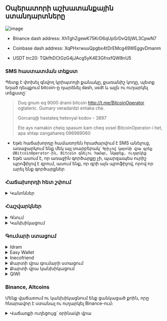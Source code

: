 ## Օպերատորի աշխատանքային ստանդարտները
![image](https://user-images.githubusercontent.com/29226249/100756097-537bc300-3406-11eb-9bfc-a9c63c3c5760.png)

* Binance dash address: XhTghZgewK75KrD6qUpSrDvQSjWL3CpwN7

* Coinbase dash address: XqPHxrwuuQpgbx4tDrEMcg49WEggvDmanm

* USDT trc20: TQkfhDCtGzG4jJAcg5yK4E3GfnxfQW8nU5

### SMS հաստատման տեքստ

Պետք է փոխել գնվող կրիպտոյի քանակը, քառանիշ կոդը, պետք եղած դեպքում bitcoin-ը դարձնել dash, usdt և այլն ու ուղարկել տեքստը`
>Duq gnum eq 9000 drami bitcoin http://t.me/BitcoinOperator ogtateric. Gumary veradardzi entaka che.
>
>Gorcarq@ hastateq hetevyal kodov - 3897
>
>Ete ays namakin cheiq spasum kam cheq xosel BitcoinOperator-i het, apa shtap zangahareq 096989060

- Եթե հաճախորդը համառորեն հրաժարվում է SMS անելուց, առաջարկում ենք մեկ այլ տարբերակ\` `Գրիչով կտրոնի վրա գրեք @BitcoinOperator-ին, Bitcoin գնելու համար, նկարեք, ուղարկեք`
- Եթե ասում է, որ առաջին գործարքը չի, պարզապես ուրիշ պրոֆիլով է գրում, ասում ենք, որ գրի այն պրոֆիլով, որով որ արել ենք գործարքներ

### Հաճախորդի հետ շփում

<details>  
    <summary> Կանոններ </summary>
    
1. Երբ հաճախորդը խոսում է «Դուք»-ով, միշտ պատասխանել «Դուք»-ով, «Ձեզ»-ով
2. Հաճախորդին բարևել անհատական բարևելու ձևով
4. Երբ գրում են անձնական պրոֆիլին, ուղղորդել օպերատորի պրոֆիլին
5. Չզլանալ հաճախորդին նույն բանը մի քանի անգամ բացատրելուց\` նույնչափ հարգալից կերպով
6. Հաճախորդները հաճախ ընտրում են չենջերը ըստ նրա, թե ում հետ է ավելի հաճելի երկու բառ փոխանակել ու ով է ավելի արագ սպասարկում։ Այդ պատճառով պետք է աշխատել մաքսիմալ քիչ սպասացնել մարդկանց ու հաճախորդի համար խոսակցության հաճելի մթնոլորտ ստեղծել։
7. Մշտական հաճախորդի հետ խոսելիս, եթե չենք հիշում ով է, ինչ տեսակի գործարքներ է անում, թերթել նախորդ խոսակցությունները, հասկանալ գնորդ է, թե կանխիկացնող, որպեսզի անմիջապես հասկանանք, թե ինչ է ուզում, ավելորդ հարցեր չտանք, կանխիկացնողին գնելու հաշիվ չտանք և այլն։
</details>


### Հաշվարկներ

<details>  
    <summary> Գնում </summary>

1. Միջնորդավճարի ստանդարտ տոկոսները ավտոմատ հաշվվում են հաշվիչի կողմից։ Պարբերաբար refresh ենք անում հաշվիչը, որ փոփոխված տոկոսները թարմանան։
2. Երբ մշտական հաճախորդը (20+ գործարք) 500 կամ 1000 դրամ պակաս է լիցքավորում, ժամանակ առ ժամանակ կարող ենք ընդառաջել, այդքանի զեղչ անել մեր տոկոսի սահմաններում։ Մշտականին հազվադեպ կարող ենք տալ նաև անտոկոս։ Բայց մեզանից միշտ 4000-6000 դրամի առնողին 1000դր զեղչեր չենք անում ու զեղչը աշխատում ենք տեղավորել մեր տոկոսի մեջ։ 
3. Երբ ոչ-մշտականը քիչ է ուղարկում կամ զեղչ է ուզում, նայում ենք վերջին մի քանի փոխանցումը, տեսնում ենք արդյոք նախկինում ավել է փոխանցել ու եթե հա, ապա զեղչել այդքանով։ Աշխատում ենք չնեղացնել հաճախորդներին։ Եթե նախորդ մի քանի փոխանցումներից 100-200-500 ավել էր ուղարկել, ապա թողնում ենք մի անգամ նույնքան պակաս ուղարկի։ Եթե մշտական հաճախորդ չի, երբեք ավել չի ուղարկել ու պակաս է ուղարկում, վերահաշվարկում ու պակաս ենք փոխանցում։
3. Ամեն գործարքին ավելանում է փոխանցման վճար, որը ծածկում է փոխանցում անելու ծախսը, ինչպես նաև տերմինալից փոխանցման հնարավոր կորուստը։ Բիթքոինի սովորական հասցեի դեպքում փոխանցման վճարը 1000-2000դր է։ Երբեմն ավել կամ պակաս է լինում և հաշվիչը ավտոմատ գրում է այդ պահի թիվը։ Դաշի, մեյլի ու բիթքոինի քոինբեյզ հասցեով փոխանցման վճարը միշտ +100 է։
</details>

<details>
    <summary> Կանխիկացում </summary>
    
1. Կանխիկացման տոկոսները հաշվիչի կողմից հաշվվում են ավտոմատ։ Միակ բացառությունը իդրամ մասնաճյուղի կանխիկացումն է։ Էստեղ 1% ավել է տոկոսը։ Այդ դեպքում գրում ենք թիվը ու մեկ անգամ սեղմում ենք `branch` կոճակը։ Ուշադիր ենք լինում, որ մեկ անգամ սեղմենք, որովհետև ամեն անգամ սեղմելուց տոկոսը մեկով ավելանում է։
2. Երբ ասում են, որ ուզում են Բիթքոին կանխիկացնել, նախ հարցնում ենք\` Coinbase-ից է՞ ուղարկվելու։ Եթե ասում են այո, տալիս ենք մեյլը, հետո հասցեն։ Որին ուզեն` թող փոխանցեն։
3. Եթե coinbase-ից չեն ուղարկում, տալիս ենք կոմիսսիային վերաբերվող զգուշացման տեքստը, հետո նոր հասցե ենք տալիս։
4. Բիթքոինի փոխանցում ստանալուց անպայման բացում ենք հասցեի պատմությունը, նայում ենք, որ կոմիսսիան նորմալ կամ բարձր լինի։ Թե որն է այդ պահին նորմալը, նայում ենք [այս կայքով](https://bitcoiner.live/)։ Եթե սատոշին ցույց է տալիս, որ երկու ժամից (2h) ուշ է հաստատվելու, ապա հավանաբար երկար է սպասելու։ Միանգամից գրում ենք մնացորդ ու անցկացնում ենք նիսսիայի տետր։
5. Բլոկչեյն կայքում սատոշին կարող է իրականից ցածր ցույց տալ (3-ով ու bc-ով հասցեներից ուղարկած լինելու դեպքում)։ Իրական սատոշին ստուգել [bitaps կայքով](https://bitaps.com/fe69e8bcaf3530d2f227c25661db7d183ff95bb465d4590221853ec829d7c075)` լինկի մեջ համապատասխան տրանզակցիան դնելով։ Օրինակի մեջ 40.82 satoshi/vByte է։

    </details>

### Գումարի ստացում

<details>
<summary> Idram </summary> 


1. Հեռախոսով իդրամի պատմությունը հաճախ թերի է բեռնվում։ Եթե երեկոյան փորձեք իջնել ու նայել ցերեկվա կամ առավոտվա փոխանցումները, մի մասը հավանաբար չեք տեսնի։ Բեռնելուց հետո կիսատ-պռատ է ցույց տալիս հին փոխանցումները։ 
2. Իդրամ դրամապանակը ունի լիմիտ\` 1,000,000դր։ Երբ լիմիտը անցնում ենք, փոխանցումները արվում են, բայց չեն գալիս դրամապանակի վրա, չեն երևում պատմության մեջ ու օդում կախված են մնում։ Էս պրոբլեմը չունենալու համար, երբ տեսնում ենք, որ իդրամի վրա գումարը շատ է (600-700-800հզ), պետք է իդրամը դատարկել։
3. Քարտի կանխիկացումներից միայն idbank-ի (4318) փոխանցումներն ենք անում իդրամից։
4. Կեսգիշերին մոտ, երբ օրը փոխվում է, հեռախոսի իդրամի պատմության մեջ 00:00-ից հետո եկած գործարքները գուցե չերևան։ Էդ ժամանակ պետք է ծրագիրը լրիվ փակել-բացել կամ պատմության բաժնից սեղմել ամսաթվերի միջակայքի վրա, այնուհետև «reset», հետո «confirm»։
6. Եթե ոչ մի իդրամի բալանսի վրա գումարը չի հերիքում, անգամ գումարային մաս-մաս փոխանցելու համար, փոխանցում անելիս գումարի աղբյուր ենք ընտրում rocket կամ gold քարտը։ Եթե էդտեղ էլ չկա, ձեն ենք տալիս Էդոյին կամ Միքոյին։
7. [Իդրամ տերմինալների քարտեզը](https://www.google.com/maps/d/u/0/embed?mid=1OvRBfZLLNnfaCLZKJW3TvSh5cjQ&ll=40.10946864888171%2C44.83641166937719&z=7)
8. Եթե պետք է իմանալ, թե ինչ բանկի քարտ է, կարող ենք իդրամում, «փոխանցում քարտին» բաժնում մուտք անել քարտի թվերը ու տեսնել բանկը։
9. Իդրամը ունի շուրջօրյա տեխնիկական սպասարկում
#### Telcell
1. Telcell wallet-ը ունի սահմանաչափեր, որոնք անցնելու դեպքում փոխանցումները մեզ չեն հասնում։ Օրական տերմինալից մուտքերի սահմանաչափը 400,000 դրամ է։ Ուշադիր ենք լինում, որ չանցնենք այն։ Եթե մոտենում ենք դրան կամ ինչ-որ մեկը ուզում է 50հզ+ տերմինալից մուտք անել, պետք է խնդրենք մեր թելսելի վրա չփոխանցեն, փոխարենը տալիս ենք ինեկո հաշվեհամարը։ Եթե օրվա սահմանաչափը սպառում ենք, փոխանցումը պատմության բաժնում չի երևում, բայց եթե պատմության բաժնից մտնենք «տերմինալ» բաժին, էնտեղ որպես pending փոխանցում երևում է (հաճախ 10-15 րոպե կամ ավել ուշացումով)։ Թելսելը ունի նաև ամսական 10մլն մուտքերի ու նույնքան ելքերի սահմանաչափ։
2. Թելսելը հաճախ տեխնիկական խնդիրներ է ունենում։ Երբ կապի խնդիր են ունենում, հիմնական մենյուում անվերջ "Connecting" կարող է ցույց տալ, դրանից հասկանանք, որ խնդիրներ ունեն։ Երբ խնդիրներ ունեն, թելսելից իդրամ փոխանցումները երբեմն նույնպես չեն հասնում, մնում են օդում կախված ու նստում են որոշ ժամանակ անց։ Էդ ժամանակ պետք է այլյևս թելսել չտանք հաճախորդներին։ Իսկ արդեն արված փոխանցումների համար սպասենք մինչև երևան կամ թելսելի տիրոջը խնդրենք գրի/զանգի թելսել\` ճշտի։ 
![image](https://user-images.githubusercontent.com/29226249/90314754-38547880-df27-11ea-8533-638927329117.png)
3. Թելսելից ուղարկում ենք մենակ մեծ կանխիկացումներ ACBA ու VTB քարտերի։ Երբեմն էդ քարտերի վրա փոխանցումները մի կես ժամ է տևում, որ նստեն։
5. Telcell-ի տեխնիկական սպասարկումը աշխատում է երկուշաբթի-ուրբաթ ժամը 09:00-02:00, ոչ աշխատանքային (հանգստյան և տոնական) օրերին\` ժամը 09:00-22:00:

</details>

<details>
<summary>  Easy Wallet </summary> 
    
1. Իզիից ուղարկում ենք մենակ VTB քարտի։ Երբ քարտի փոխանցման ժամանակ հեռախոսի համար է ուզում, գրում ենք մեր իդրամինը` 096989060։ ՎՏԲ-ի վրա փոխանցումը կարող է մի կես ժամ տևել, մինչև նստի։
2. Easy wallet-ի պատմությունը խնդիրներ ունի, հաճախ փոխանցումները մի քանի անգամ է ցույց տալիս։ Որպեսզի ստուգենք որևէ փոխանցում, պետք մտնել ցանկի միջի փոխանցման մեջ և նայել փոխանցման րոպեն, վայրկյանը։
3. Եթե easy wallet-ի վրա գումար չկա, բայց պետք է լիցքավորել, ավելացնում ենք կցված քարտից։ Թելսել/իզի իմաստ ունի լիցքավորել միայն այն դեպքում, երբ պետք է փոխանցել telcell wallet/easywallet-ի վրա, կամ էլ պետք է ուղարկել VTB, բայց երկուսում էլ փող չկա։
4. Easypay/easywallet-ը ունի շուրջօրյա տեխնիկական սպասարկում (երևի)

</details>

<details>
<summary>  Inecofriend </summary> 
    
Ինեկոբանկի օգտատերերը կարողանում են հեռախոսի համարով փոխանցումներ անել։ Այս փոխանցումները երևում են ինեկոյի բալանսի վրա անմիջապես, իսկ փոխանցումների պատմության բաժնում` 2-3 րոպե ուշացումով։
    
</details>

<details>
<summary>  Քարտի վրա գումարի ստացում </summary> 
    
Քարտ տրամադրում ենք մենակ վստահլի հաճախորդների, որոնք հաստատ ֆեյք չեն, նախկինում քարտ տրամադրել ենք կամ բազմաթիվ գործարքներ ունենք իրենց հետ արած։ Տրամադրում ենք մեր ինեկո քարտը` 5406610000591425։ Փոխանցում ստանալուց հետո ստուգում ենք ARCA ծրագրով, card transactions -> not billed transactions։ (չհաշվահնցված փոխանցումներ)
    
</details>

<details>
<summary>  Քարտի վրա կանխիկացում </summary> 
    
- Կարող ենք փոխանցել միայն հայկական քարտերի
- ACBA քարտերի վրա մեծ (200հզ+) կանխիկացումը անում ենք telcell wallet-ից։ Եթե telcell-ի վրա գումար չկա\` ARCA-ով։
- VTB քարտի կանխիկացումները telcell wallet-ից։ Եթե telcell-ի վրա գումար չկա\` easywallet-ով։ Եթե easywallet-ի վրա չկա\` easywallet ենք լիցքավորում կից քարտից և էդպես փոխանցում։ Եթե կից քարտով չի լինում լիցքավորե\լ` իդրամից ենք փոխանցում
- Մնացած բոլոր քարտերի վրա ուղարկում ենք ARCA-ով` ineco-ի քարտից
- ARCA-ով արված փոխանցումները հասնում են անմիջապես։ Անգամ եթե ստացողի օնլայն բանկինգում գումարը չի երևում, մեկա գումարը հաշվին է ու բանկոմատից կարող են կանխիկացնել։ VTB-ի վրա փոխանցումները կարող են տևել մոտ կես ժամ` մինչև նստի։ 
- Եթե VTB չի ու հաճախորդը ասում է, որ գումարը չի նստել, ասում ենք, որ գուցե ԴԱՀԿ կամ որևէ այլ արգելանք կա քարտի վրա և պետք է ճշտեն իրենց բանկի հետ։

</details>
<details>
    
<summary>  QIWI </summary> 
    
- QIWI-ի վրա միայն կանխիկացնում ենք, easywallet-ից։ Չենք ընդունում փոխանցումներ։
- Հաշվարկը QIWI-ից փոխանցման դեպքում։ Մտնում ենք easywallet -> էլեկտրոնային դրամապանակներ -> QIWI, գրում ենք ցանկացած գործող քիվիի հեռախոսահամար, օրինակ\` 79618516187: Տեսնում ենք ռուբլի/դրամ կուրսը։ Օրինակ\` `7.63` է։ Ստացած դոլարը սովորական կանխիկացման հաշվարկով ենք անում, օրինակ\` `25*526*0.976= 12800դր`, հետո արդյունքը բաժանում ենք ռուբլի/դրամ կուրսին։ `12800/7.63= 1677 RUB`։
- Նույնը հակառակ հաշվարկի դեպքում։ Եթե հարցնում են ինչքան կրիպտո ուղարկեն, որ 10,000 rub նստի քիվի, նայում ենք կուրսը վերևի օրինակով, հետո հաշվում ենք\` `10000*7.63=76300դր`, հետո տալիս ենք սովորական դրամի կանխիկացման հաշիվ`76300/519*1.015= $149.5` ու գումարը ստանալուց հետո easywallet-ից փոխանցում ենք 76,300դր
    
</details>

### Binance, Altcoins
Մենք վաճառում ու կանխիկացնում ենք ցանկացած քոին, որը հնարավոր է ստանալ ու ուղարկել Binance-ում։

<details>
    <summary> Վաճառքի ուղեցույց` օրինակի վրա </summary> 
    
"Barev dez, duq cardano vacharum eq?" - քոինների մեծ մասի անունը կարող է անծանոթ լինել։ Նախ պետք է գտնել այդ քոինը binance-ում։ Binance-ում կարելի է փնտրել ողջ անունը wallet-ի միջից`
![image](https://user-images.githubusercontent.com/29226249/108642059-7f19c100-74bc-11eb-8073-1203e949aa80.png)
Կամ եթե էդպես չի գտնում, պոիսկ տալ գուգլում, գտնել հապավումը ու փնտրել հապավումով
![image](https://user-images.githubusercontent.com/29226249/108642099-acff0580-74bc-11eb-97fb-16fd227da950.png)
![image](https://user-images.githubusercontent.com/29226249/108642116-c607b680-74bc-11eb-9170-e170017019d1.png)
Էս որ նույն քոինը երբեմն մի քանի հատ է ունենում, ներառյալ UP, DOWN, միշտ պետք է գալիս առանց UP-DOWN-ի տարբերակը

Եթե մարդը ուզում է գնել մեզանից կրիպտոն, կարևոր է ֆիքսել, որ withdraw անելու կոճակը ակտիվ լինի։ Եթե կրիպտոն բինանսից հանել չի լինում, ուրեմն չենք կարող այն վաճառել։ Շատ շատ usdt ուղարկենք ու եթե binance-ում կա էդ քոինը, ասենք, որ կարող է տեղում առնել։
    
Հաջորդը պետք է գտնել քոինի ցանցի վճարը, որպեսզի հաշվի մեջ ճիշտ փոխանցման վճար ունենանք։ Մտնում ենք withdraw

![image](https://user-images.githubusercontent.com/29226249/108642259-87bec700-74bd-11eb-8982-be051a3383dc.png)

  Տեսնում ենք, որ cardano-ն ունի փոխանցման մի քանի ցանց\` իր սեփականը ու բինանսի ներքին երկու ցանցերը։ Քոիններից որոշները ունեն սեփական ցանցը, որոշները եթերիումի erc20 ցանցի վրա է ու էդպես ամեն մեկի ցանցերը սպեցիֆիկ են, պետքէ նայել։ Եվ ուրեմն, հաճախորդից ճշտում\` արդյո՞ք binance է ուղարկվելու քոինը։ Եթե հա, ասենք, բինանսի ներքին ցանցերից մեկով ենք հաշվում։ Էս դեպքում $0.21-0.26, երկուսն էլ 200 դրամից քիչ են, ուրեմն կարող ենք 200դր փոխանցման վճարով հաշվել binance-ի դեպքում։ Եթե ասում է, որ բինանս չի գնում, ուրեմն հավանաբար հենց քոինի ցանցով է գնալու։ Էստեղ $1.1 cardano ցանցի վճարն է, ուրեմն ըստ դրա նայում ենք, թե քանի դրամ է կազմում, կլորացնում ենք վերև, մոտ 600դրամ ու հաշվարկը անում ենք 600 փոխանցման վճարով։ 20,000 դրամի էր ուզում ու բինանս չի ուղարկվելո՞ւ։ Ուրեմն հաշվարկն է\`
  ```
  (20000-600(փոխանցման վճար))/528*0.956=

$35.1
```
Հիմա պետք է գնենք այդ քոինը, որպեսզի կարողանանք փոխանցել հաճախորդին։ Գնում ենք trade -> classic, փնտրում ու ընտրում ենք քոինի զույգը USDT-ի հետ։ Էս դեպքում ADA/USDT

![image](https://user-images.githubusercontent.com/29226249/108642535-2e579780-74bf-11eb-82cd-c2cc3de9a00d.png)

Ներքևը պարտադիր ընտրում ենք market

![image](https://user-images.githubusercontent.com/29226249/108642603-ade56680-74bf-11eb-9b41-19fd94b6e30b.png)

Գնելու դաշտում սլաք կա, որը թողում է փոխել Total-Amount տարբերակների միջև։ Total-ը այն է, երբ կոնկրետ դոլարին համարժեք քոին ենք գնում։ Էս դեպքում եթե հաշիվը $35.1 էր եղել ու $1.1 գնալու է փոխանցման վրա, պետք է գնել total 35.1+1.1=36.2 usdt-ին համարժեք ADA

Եթե հաճախորդը ուզել էր, որ իրան հասնի օրինակ 47 հատ ADA քոինից, ապա Total-ը փոխում ենք Amount

![image](https://user-images.githubusercontent.com/29226249/108642643-fd2b9700-74bf-11eb-875e-c06d33e3d7fa.png)

Amount-ի աջ կողմի չափման միավորը արդեն ADA է։ Էս դեպքում կգնեինք 47 հատ ADA + 1 ADA ցանցի վճար։ Ընդհանուր 48 հատ։

Շարունակենք առաջին տարբերակով, որ մեզ $36.2 ADA է պետք գնել։ 

![image](https://user-images.githubusercontent.com/29226249/108642770-935fbd00-74c0-11eb-95fa-d93c25c2dc35.png)

Էստեղ ամբողջական թվերը գրվում են ստորակետով։ Կատարում ենք գնումը, պարտադիր market-ով։ Գնումից հետո order history-ում կարող ենք նայել, որ ամեն ինչ ճիշտ է արվել (նկարում սխալմամբ trade history է մտած, պետք է լինի order history)

![image](https://user-images.githubusercontent.com/29226249/108642851-197c0380-74c1-11eb-981a-5de01aa17593.png)

Գնման տողի վրա կարող ենք տեսնել, թե ինչ կուրսով ու ինչքան ենք գնել քոինից ու դրա վրա ծախսել ենք քանի USDT։ USDT-ի քանակը որոշակի փոքր շեղումներով կարող է լինել։ Էս դեպքում 36.2 էինք գրել, բայց 36.14 եղավ։ Դա խնդիր չի։

Հիմա էստեղից արժի ֆիքսել, որ մենք գնել ենք 32.7 հատ ADA 1.10530 կուրսով ու դրա վրա ծախսել ենք 36.14 usdt։ Սովորաբար ուրիշ կրիպտոներ չեն լինելու մեր դրամապանակում (բացի BNB-ից։ BNB միշտ ունեն\` binance-ի fee-երի վրա խնայելու համար), բայց ապահովության համար արժի ֆիքսել, թե քանի հատ էինք էդ կրիպտոյից առել։ Էս դեպքում 32.7 հատ ստացվեց։

Հիմա գնում ենք wallet -> ADA -> withdraw։ Ընտրում ենք ճիշտ ցանցը ու գրում ենք ուղարկվող կրիպտոյի քանակը։ Եթե դրամապանակում հենց մեր գնածի չափով է, կարող ենք ուղղակի սեղմել MAX։ 

![image](https://user-images.githubusercontent.com/29226249/108643000-fe5dc380-74c1-11eb-90f2-d61a53dbc394.png)

Փոխանցման ցանցը շատ ուշադիր ենք ընտրում։ Եթե սխալ ցանց ընտրվեց, ուղարկվող կրիպտոն կորելու է։ Նաև ուշադիր ենք լինում ցանցերի հանդեպ, որոնք ունեն memo/tag։ Դրանք լրացնելը ու ճիշտ լրացնելը նույնպես պարտադիր է, թե չէ էլի փողերը կկորեն։
    
<details>
<summary> Կանխիկացման ուղեցույց` օրինակի վրա </summary>
    
`Barev dez, duq cardano arnum eq?` - վաճառքի օրինակի պես գտնում ենք քոինի հապավումը դրամապանակում կամ գուգլում փնտրելով։ Դրամապանակում տեսնում համոզվում ենք, որ իրենից լինում է deposit անել։ Նաև ստուգում ենք `trade -> classic` բաժնում, որ առկա է `COIN/USDT` զույգը։ Էս դեպքում `ADA/USDT`-ն։ Սա պետք է իմանալու համար, որ հետո կարողանալու ենք վաճառել ու usdt դարձնել։

Նախ հարցնում ենք binance-ից է՞ ուղարկվում։ Եթե հա, խրախուսում ենք տեղում վաճառել, մեզ usdt ուղարկել։ Եթե ուզում են միանգամից իրենց կրիպտոն ուղարկել, տալիս ենք binance-ի էժան ներքին հասեցներից (bep20)։ Binance-ի հասցեներից տալուց ուշադիր ենք լինում, որ հարկ եղած դեպքում նաև memo/tag-ը տանք։

Եթե հարցնում են «էսինչքան քոինը կանխիկացնելուց ինձ ինչքան փող կտաք», մտնում ենք `trade -> classic` նայում ենք `COIN/USDT` զույգի կուրսը (էս դեպքում `ADA/USDT`), ըստ դրա հաշվում ենք ու տալիս ենք հաշիվը` շեշտով, որ էս պահի կուրսով էսքան կլինի, բայց կուրսը ֆիքսվում է հաստատումից հետո։ 

Երբ մեզ փոխանցում են անում, փոխանցումը կարող ենք տեսնել դրամապանակի `Transaction History` (արդեն deposit withdraw history) բաժնում կամ բինանսից եկած մեյլում։

![image](https://user-images.githubusercontent.com/29226249/108781062-c2d6fe00-7582-11eb-977c-e9d88cbaba08.png)

Ֆիքսում ենք մեզ փոխանցման ամսաթիվը ու քոինի քանակը։ Քոինի քանակը պետք է գալու վաճառելուց։ (եթե usdt ենք ստանում, էլ վաճառելու բան չկա, միանգամից ըստ դրա ենք հաշվարկը անում)

Հետո մտնում ենք `trade -> classic`, գտնում ենք մեր քոինի զույգը, էս դեպքում `ADA/USDT`, սեղմում ենք `market`։ Վառաճում ենք մեզ եկած քոինի քանակով։ Ուշադիր ենք լինում, որ չափման միավորը դրած լինի հենց քոինը։ Վաճառում ենք։

![image](https://user-images.githubusercontent.com/29226249/108781690-b56e4380-7583-11eb-8a50-7208a779048a.png)

Մտնում ենք order history (նկարում trade history-ն պետքա լինի order history) ու տեսնում ենք կատարված գործարքը։ Ստուգում ենք, որ վաճառվել է հստակ կամ մոտավորապես մեր տված քանակի։ Տեսնում ենք վաճառքի արդյունքում ստացած usdt-ի թիվը ու ըստ դրա հաշվարկը անում\` `35.79*524*0.971= 18200դր`

![image](https://user-images.githubusercontent.com/29226249/108781875-0716ce00-7584-11eb-98f5-a3a70c1d32a8.png)

</details>

### Դրամապանակների հետ կապված զանգեր
    
<details>
<summary> բացել </summary>
        
- Հաճախ երբ օպերատորի համարով դրամապանակ ենք տալիս հաճախորդին, քոփի անելուց մարդկանց մատը կպնում է և զանգ է գալիս։ Եթե վերցնեք կամ հետ զանգեք, հաճախ կասեն, որ սխալ են զանգել։
- Մի քանի շաբաթը մեկ, երբ անուշադիր ենք լինում վերիֆիկացիա անելուց, կարող են պատահական մարդիկ զանգել ում ֆեյսբուքով գցել են կամ գցելու փորձ են արել։ Բարեկամի նկարներով ֆեյք են բացում, փող են ուզում, մեր իդրամ-թելսելն են տալիս։ Էդ ժամանակ եթե զանգում հարցնում են «էս համարի տակ իդրամ/թելսել կա՞», ասում եք հա, բիթքոինի չենջ ա աշխատում էս համարի իդրամ/թելսելով։ Եթե չգիտեն բիթքոինը ինչ ա, կարաք ասել էլեկտրոնային փող ա, մենք էլ չենջ ենք անում։ Եթե դեռ գումար չեն ուղարկել, բայց ասում են, որ էս համարն է տվել ոմն մեկը, ասեք, որ որևէ գումար հանկարծ չուղարկեն, հավանաբար ուզում են իրեն գցել և մեզանից բիթքոին վերցնել էդ փողով։ Եթե գումարը արդեն ուղարկել են, ճշտեք, թե երբ ու ինչքան են ուղարկել, ասեք, որ կփորձենք գտնել, թե կոնկրետ որ հաճախորդն է մեզ գրել ու էդ չեկը ուղարկել, եթե իդենտիֆիկացնող որևէ տվյալ գտնենք, կտրամադրենք։ Եթե շատ են երկարացնում, Էդոյին ասեք ու իրա հեռախոսի համարը տվեք զանգողին։
- Իդրամ/Թելսելից երբեմն կարող է զանգ գալ, ասեն, որ ինչ-ինչ փոխանցման հետ կապված չեղարկման հայտ է բացվել, արդյո՞ք տալիս եք ձեր համաձայնությունը։ Հարցրեք, թե որ րոպեի և ինչ չափի փոխանցումն է։ Եթե կոմպի մոտ եք, բացեք մեր սայտի փոխանցումների պատմությունով նայեք\` արդյո՞ք օգտագործված գումար է։ Եթե օգտագործված է, թելսել/իդրամին ասեք, որ համաձայնություն չեք տալիս, էս փոխանցմանը սպասում էիք։ Եթե հարցնեն ինչի համար են փոխանցել, ասեք էդ մարդու հետ խոսացել եմ, պետք է գումար ուղարկեր, անձնական փոխանցում է։ 99% դեպքերում էսպես է լինելու չեղարկման հայտի խոսակցությունը։ Ուրիշ էլ հարցեր չեն լինելու։ Օգտագործված փոխանցման կոդով նաև կարող եք գտնել, թե որ հաճախորդի որ չատում է փոխանցումը եղել։ Եթե կոմպի մոտ չեք կամ չեք գտնում փոխանցումը մեր կայքում, իդրամ/թելսելին ասեք, որ մի հատ պետք է ճշտեք ու հետ զանգեք։ Էդ ժամանակ կապի գտնվող օպերատորի հետ ճշտեք կամ ինքներդ մի հատ էլ նայեք, գտեք, թե ում փոխանցումն էր։
- Եթե թելսելից զանգեն հարցնեն, թե ինչի են էսքան շատ փոխանցումներ գալիս, ասեք, որ բիթքոինի առուվաճառքով եք զբաղվում։ Թելսելը դրա հետ օկ ա։
- Եթե իդրամից զանգեն հարցնեն, թե ինչի ա մեծ շարժ, ինչ որ ձեռնարկատիրական գործունեություն ա՞։ Ասեք չէ, անձնական փոխանցումներ եք անում, իդրամը հենց դրա համար չի՞։ Կարաք նաև ասել, որ եթե իրենց ինչ որ բան դուր չի գալիս, ուրիշ դրամապանակներից կօգտվեք։
        
</details>
    
### ՏՈՒԳԱՆՔՆԵՐ
    
<details>
<summary> Ցանկ </summary>
    
\-200\`

- Դուք-ով խոսացող հաճախորդի հետ «դու»-ով խոսել։ Ավելի լավ է բոլորի հետ Դուք-ով խոսել, քան մեկ Դուք-ով խոսացող հաճախորդի դու-ով պատասխանել։
- Հասցե ուզել, երբ հաճախորդը արդեն տվել է հասցե
- spx գրել, երբ հասցե չեն տվել
- Նիսսիայի տետրում մուտք չանել, չթարմացնել 2000դր+ գործարքները
- Expire չանել ստացած փոխանցումները
- Ընթացիկ խոսակցության ժամանակ հաճախորդին 5+ րոպե չպատասխանել։ Անկախ նրանից չատերը բացած են, թե չէ, պարբերաբար թերթեք, ներքևից ստուգեք բոլոր չատերը, համոզվեք, որ անպատասխան բան չկա։ Եթե մի քանի օպերատոր է միաժամանակ աշխատում, բոլորը տուգանվում են սրա համար։

\-500\`
- Պայմանները չներկայացնել
- Իդրամ/Telcell Wallet/Easywallet-ը թողնել, որ 800հզ+ դառնա։
- Սխալ հաշիվ տալ, որից ֆինանսական կորուստ չենք կրել: Եթե ֆինանսական կորուստ ենք կրել\` ամբողջ կորուստը։


\-2000\`

- Հաճախորդին պակաս ուղարկել, հետո ավելացնել։ (Անգամ եթե ֆինանսական կորուստ չենք ունեցել)
- Եթե սխալ տեղ եք ուղարկում, բայց կարողանում ենք վերադարձնել։ (Իսկ եթե չենք կարողանում վերադարձնել` ամբողջն է տուգանք)
- Եթե հաճախորդը գործարք է ուզում անել օպերատորով/ֆեյսով/անձնականով ու նամակը 10 րոպե բաց ենք թողնում։ Ֆեյսում սա կանխելու համար համոզվեք, որ ֆեյսբուքի նամակների համար ունեք միացված ծանուցումներ։ Տելեգրամի նամակները բաց չթողնելու համար գործի ժամերին հեռախոսի տելեգրամի ծանուցումները նույնպես միացրեք։ Իսկ տելեգրամի անձնական նամակները բաց չթողնելու համար կարող եք երկու տելեգրամ պահել բացած` իրար կողք։ Երկրորդ տելեգրամը քաշել [այստեղ](https://desktop.telegram.org/)
        

Այլ`
    
- Էժան կոդի վրա թանկ ձևով փոխանցելուց` փոխանցման վճարի չափով կորուստը
    
</details>
